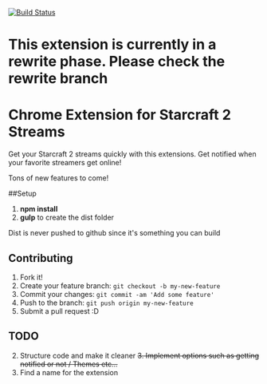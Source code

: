 [![Build Status](https://travis-ci.org/Kunamatata/Starcraft2ChromeExtension.svg?branch=master)](https://travis-ci.org/Kunamatata/Starcraft2ChromeExtension)

# This extension is currently in a rewrite phase. Please check the rewrite branch

# Chrome Extension for Starcraft 2 Streams

Get your Starcraft 2 streams quickly with this extensions. Get notified when your favorite streamers get online!

Tons of new features to come!

##Setup
1. **npm install**
2. **gulp** to create the dist folder

Dist is never pushed to github since it's something you can build

## Contributing
1. Fork it!
2. Create your feature branch: `git checkout -b my-new-feature`
3. Commit your changes: `git commit -am 'Add some feature'`
4. Push to the branch: `git push origin my-new-feature`
5. Submit a pull request :D

## TODO
2. Structure code and make it cleaner
~~3. Implement options such as getting notified or not / Themes etc...~~
4. Find a name for the extension
